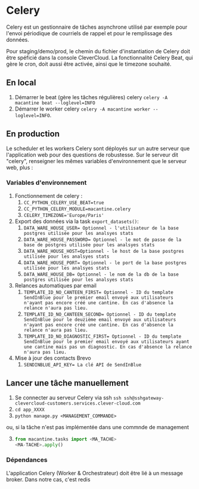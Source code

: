 # Celery

Celery est un gestionnaire de tâches asynchrone utilisé par exemple pour l'envoi périodique de courriels de rappel et pour le remplissage des données.

Pour staging/demo/prod, le chemin du fichier d'instantiation de Celery doit être spéficié dans la console CleverCloud. La fonctionnalité Celery Beat, qui gère le cron, doit aussi être activée, ainsi que le timezone souhaité.

## En local

1. Démarrer le beat (gère les tâches régulières) celery `celery -A macantine beat --loglevel=INFO`
1. Démarrer le worker celery `celery -A macantine worker --loglevel=INFO`.

## En production

Le scheduler et les workers Celery sont déployés sur un autre serveur que l'application web pour des questions de robustesse.
Sur le serveur dit "celery", renseigner les mêmes variables d'environnement que le serveur web, plus :

### Variables d'environnement

1. Fonctionnement de celery :
    1. `CC_PYTHON_CELERY_USE_BEAT=true`
    1. `CC_PYTHON_CELERY_MODULE=macantine.celery`
    1. `CELERY_TIMEZONE='Europe/Paris'`
1. Export des données via la task `export_datasets()`:
    1. `DATA_WARE_HOUSE_USER= Optionnel - l'utilisateur de la base postgres utilisée pour les analsyes stats`
    1. `DATA_WARE_HOUSE_PASSWORD= Optionnel - le mot de passe de la base de postgres utilisée pour les analsyes stats`
    1. `DATA_WARE_HOUSE_HOST=Optionnel - le host de la base postgres utilisée pour les analsyes stats`
    1. `DATA_WARE_HOUSE_PORT= Optionnel - le port de la base postgres utilisée pour les analsyes stats`
    1. `DATA_WARE_HOUSE_DB= Optionnel - le nom de la db de la base postgres utilisée pour les analsyes stats`
1. Relances automatiques par email
    1. `TEMPLATE_ID_NO_CANTEEN_FIRST= Optionnel - ID du template SendInBlue pour le premier email envoyé aux utilisateurs n'ayant pas encore créé une cantine. En cas d'absence la relance n'aura pas lieu.`
    1. `TEMPLATE_ID_NO_CANTEEN_SECOND= Optionnel - ID du template SendInBlue pour le deuzième email envoyé aux utilisateurs n'ayant pas encore créé une cantine. En cas d'absence la relance n'aura pas lieu.`
    1. `TEMPLATE_ID_NO_DIAGNOSTIC_FIRST= Optionnel - ID du template SendInBlue pour le premier email envoyé aux utilisateurs ayant une cantine mais pas un diagnostic. En cas d'absence la relance n'aura pas lieu.`
1. Mise à jour des contacts Brevo
    1. `SENDINBLUE_API_KEY= La clé API de SendInBlue`

## Lancer une tâche manuellement
1. Se connecter au serveur Celery via ssh `ssh ssh@sshgateway-clevercloud-customers.services.clever-cloud.com`
2. `cd app_XXXX`
3. `python manage.py <MANAGEMENT_COMMANDE>`

ou, si la tâche n'est pas implémentée dans une commnde de management

3. ```python
   from macantine.tasks import <MA_TACHE>
   <MA-TACHE>.apply()
   ```

### Dépendances

L'application Celery (Worker & Orchestrateur) doit être lié à un message broker. Dans notre cas, c'est redis
